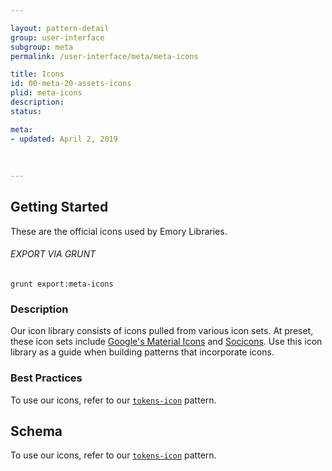 ```yaml
---

layout: pattern-detail
group: user-interface
subgroup: meta
permalink: /user-interface/meta/meta-icons

title: Icons
id: 00-meta-20-assets-icons
plid: meta-icons
description: 
status: 

meta:
- updated: April 2, 2019
  
  
  
---
```



## Getting Started

These are the official icons used by Emory Libraries.

###### EXPORT VIA GRUNT

```
grunt export:meta-icons
```


### Description

Our icon library consists of icons pulled from various icon sets. At preset, these icon sets include [Google's Material Icons][Material] and [Socicons][Socicons]. Use this icon library as a guide when building patterns that incorporate icons.


### Best Practices

To use our icons, refer to our [`tokens-icon`][tokens-icon] pattern.


## Schema

To use our icons, refer to our [`tokens-icon`][tokens-icon] pattern.


[tokens-icon]: /patterns/10-tokens-10-globals-icon/10-tokens-10-globals-icon.html
[Material]: /https://material.io/tools/icons/?style=outline
[Socicons]: http://www.socicon.com/
